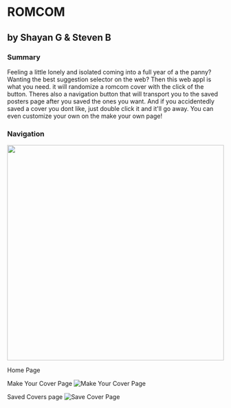 # ROMCOM

## by Shayan G & Steven B

### Summary

Feeling a little lonely and isolated coming into a full year of a the panny? Wanting the best suggestion selector on the web? Then this web appl is what you need. it will randomize a romcom cover with the click of the button. Theres also a navigation button that will transport you to the saved posters page after you saved the ones you want. And if you accidentedly saved a cover you dont like, just double click it and it'll go away. You can even customize your own on the make your own page! 

### Navigation


<img src="https://ibb.co/0rYf65X" width="100%" height="500"/>

Home Page
<!-- ![Home Page](https://ibb.co/0rYf65X "Home Page") -->


Make Your Cover Page
![Make Your Cover Page](https://ibb.co/56qJ4hX "Make Your Own Cover")

Saved Covers page
![Save Cover Page](https://ibb.co/P1Kp58c "Saved Covers")

